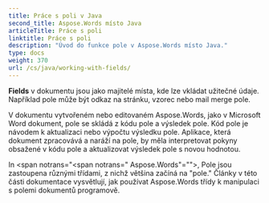 ```yaml
---
title: Práce s poli v Java
second_title: Aspose.Words místo Java
articleTitle: Práce s poli
linktitle: Práce s poli
description: "Úvod do funkce pole v Aspose.Words místo Java."
type: docs
weight: 370
url: /cs/java/working-with-fields/
---
```


**Fields** v dokumentu jsou jako majitelé místa, kde lze vkládat užitečné údaje. Například pole může být odkaz na stránku, vzorec nebo mail merge pole.

V dokumentu vytvořeném nebo editovaném Aspose.Words, jako v Microsoft Word dokument, pole se skládá z kódu pole a výsledek pole. Kód pole je návodem k aktualizaci nebo výpočtu výsledku pole. Aplikace, která dokument zpracovává a naráží na pole, by měla interpretovat pokyny obsažené v kódu pole a aktualizovat výsledek pole s novou hodnotou.

In <span notrans="<span notrans=" Aspose.Words"=""></span>, Pole jsou zastoupena různými třídami, z nichž většina začíná na "pole." Články v této části dokumentace vysvětlují, jak používat Aspose.Words třídy k manipulaci s polemi dokumentů programově.